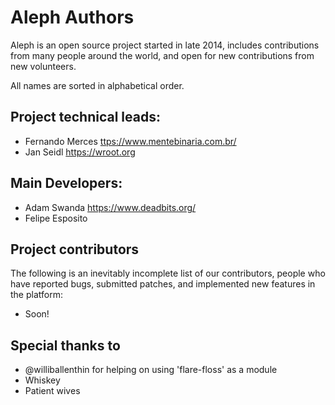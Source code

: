 Aleph Authors
===============
Aleph is an open source project started in late 2014, includes contributions from many people around the world, and open for new contributions from new volunteers.

All names are sorted in alphabetical order.

## Project technical leads:
* Fernando Merces   <ttps://www.mentebinaria.com.br/>
* Jan Seidl         <https://wroot.org>

## Main Developers:
* Adam Swanda       <https://www.deadbits.org/>
* Felipe Esposito

## Project contributors

The following is an inevitably incomplete list of our contributors,
people who have reported bugs, submitted patches, and implemented new features
in the platform:

* Soon!

## Special thanks to
* @williballenthin for helping on using 'flare-floss' as a module
* Whiskey
* Patient wives
